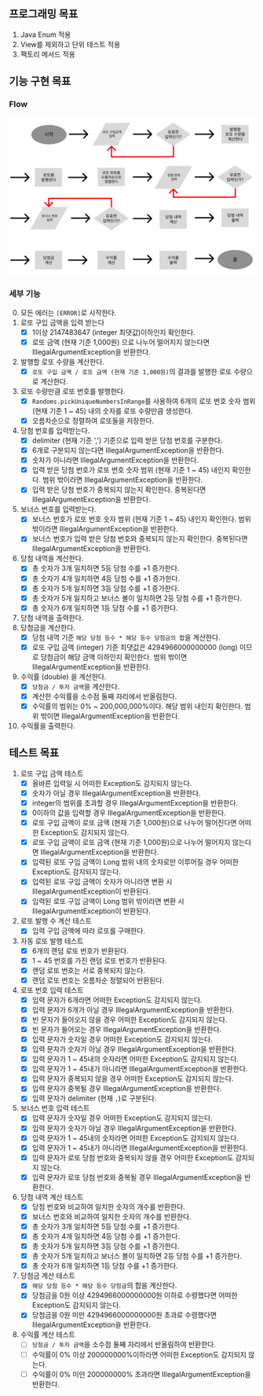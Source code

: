 ## 프로그래밍 목표

1. Java Enum 적용
2. View를 제외하고 단위 테스트 적용
3. 팩토리 메서드 적용

## 기능 구현 목표

### Flow

![FlowDiagram.png](FlowDiagram.png)

### 세부 기능

0. 모든 에러는 `[ERROR]`로 시작한다.
1. 로또 구입 금액을 입력 받는다
    - [x]  1이상 2147483647 (integer 최댓값)이하인지 확인한다.
    - [x]  로또 금액 (현재 기준 1,000원) 으로 나누어 떨어지지 않는다면 IllegalArgumentException을 반환한다.
2. 발행할 로또 수량을 계산한다.
    - [x]  `로또 구입 금액 / 로또 금액 (현재 기준 1,000원)`의 결과를 발행한 로또 수량으로 계산한다.
3. 로또 수량만큼 로또 번호를 발행한다.
    - [x]  `Randoms.pickUniqueNumbersInRange`를 사용하여 6개의 로또 번호 숫자 범위 (현재 기준 1 ~ 45) 내의 숫자를 로또 수량만큼 생성한다.
    - [x]  오름차순으로 정렬하여 로또들을 저장한다.
4. 당첨 번호를 입력받는다.
    - [x]  delimiter (현재 기준 ',') 기준으로 입력 받은 당첨 번호를 구분한다.
    - [x]  6개로 구분되지 않는다면 IllegalArgumentException을 반환한다.
    - [x]  숫자가 아니라면 IllegalArgumentException을 반환한다.
    - [x]  입력 받은 당첨 번호가 로또 번호 숫자 범위 (현재 기준 1 ~ 45) 내인지 확인한다. 범위 밖이라면 IllegalArgumentException을 반환한다.
    - [x]  입력 받은 당첨 번호가 중복되지 않는지 확인한다. 중복된다면 IllegalArgumentException을 반환한다.
5. 보너스 번호를 입력받는다.
    - [x]  보너스 번호가 로또 번호 숫자 범위 (현재 기준 1 ~ 45) 내인지 확인한다. 범위 밖이라면 IllegalArgumentException을 반환한다.
    - [x]  보너스 번호가 입력 받은 당첨 번호와 중복되지 않는지 확인한다. 중복된다면 IllegalArgumentException을 반환한다.
6. 당첨 내역을 계산한다.
    - [x]  총 숫자가 3개 일치하면 5등 당첨 수를 +1 증가한다.
    - [x]  총 숫자가 4개 일치하면 4등 당첨 수를 +1 증가한다.
    - [x]  총 숫자가 5개 일치하면 3등 당첨 수를 +1 증가한다.
    - [x]  총 숫자가 5개 일치하고 보너스 볼이 일치하면 2등 당첨 수를 +1 증가한다.
    - [x]  총 숫자가 6개 일치하면 1등 당첨 수를 +1 증가한다.
7. 당첨 내역을 출력한다.
8. 당첨금을 계산한다.
    - [x]  당첨 내역 기준 `해당 당첨 등수 * 해당 등수 당첨금의 합`을 계산한다.
    - [x]  로또 구입 금액 (integer) 기준 최댓값은 4294966000000000 (long) 이므로 당첨금이 해당 금액 이하인지 확인한다. 범위 밖이면 IllegalArgumentException을
      반환한다.
9. 수익률 (double) 을 계산한다.
    - [x]  `당첨금 / 투자 금액`을 계산한다.
    - [x]  계산한 수익률을 소수점 둘째 자리에서 반올림한다.
    - [x]  수익률의 범위는 0% ~ 200,000,000%이다. 해당 범위 내인지 확인한다. 범위 밖이면 IllegalArgumentException을 반환한다.
10. 수익률을 출력한다.

## 테스트 목표

1. 로또 구입 금액 테스트
    - [x]   올바른 입력일 시 어떠한 Exception도 감지되지 않는다.
    - [x]   숫자가 아닐 경우 IllegalArgumentException을 반환한다.
    - [x]   integer의 범위를 초과할 경우 IllegalArgumentException을 반환한다.
    - [x]   0이하의 값을 입력할 경우 IllegalArgumentException을 반환한다.
    - [x]   로또 구입 금액이 로또 금액 (현재 기준 1,000원)으로 나누어 떨어진다면 어떠한 Exception도 감지되지 않는다.
    - [x]   로또 구입 금액이 로또 금액 (현재 기준 1,000원)으로 나누어 떨어지지 않는다면 IllegalArgumentException을 반환한다.
    - [x]   입력된 로또 구입 금액이 Long 범위 내의 숫자로만 이루어질 경우 어떠한 Exception도 감지되지 않는다.
    - [x]   입력된 로또 구입 금액이 숫자가 아니라면 변환 시 IllegalArgumentException이 반환된다.
    - [x]   입력된 로또 구입 금액이 Long 범위 밖이라면 변환 시 IllegalArgumentException이 반환된다.
2. 로또 발행 수 계산 테스트
    - [x]  입력 구입 금액에 따라 로또를 구매한다.
3. 자동 로또 발행 테스트
    - [x]  6개의 랜덤 로또 번호가 반환된다.
    - [x]  1 ~ 45 번호를 가진 랜덤 로또 번호가 반환된다.
    - [x]  랜덤 로또 번호는 서로 중복되지 않는다.
    - [x]  랜덤 로또 번호는 오름차순 정렬되어 반환된다.
4. 로또 번호 입력 테스트
    - [x]  입력 문자가 6개라면 어떠한 Exception도 감지되지 않는다.
    - [x]  입력 문자가 6개가 아닐 경우 IllegalArgumentException을 반환한다.
    - [x]  빈 문자가 들어오지 않을 경우 어떠한 Exception도 감지되지 않는다.
    - [x]  빈 문자가 들어오는 경우 IllegalArgumentException을 반환한다.
    - [x]  입력 문자가 숫자일 경우 어떠한 Exception도 감지되지 않는다.
    - [x]  입력 문자가 숫자가 아닐 경우 IllegalArgumentException을 반환한다.
    - [x]  입력 문자가 1 ~ 45내의 숫자라면 어떠한 Exception도 감지되지 않는다.
    - [x]  입력 문자가 1 ~ 45내가 아니라면 IllegalArgumentException을 반환한다.
    - [x]  입력 문자가 중복되지 않을 경우 어떠한 Exception도 감지되지 않는다.
    - [x]  입력 문자가 중복될 경우 IllegalArgumentException을 반환한다.
    - [x]  입력 문자가 delimiter (현재 `,`)로 구분된다.
5. 보너스 번호 입력 테스트
    - [x]  입력 문자가 숫자일 경우 어떠한 Exception도 감지되지 않는다.
    - [x]  입력 문자가 숫자가 아닐 경우 IllegalArgumentException을 반환한다.
    - [x]  입력 문자가 1 ~ 45내의 숫자라면 어떠한 Exception도 감지되지 않는다.
    - [x]  입력 문자가 1 ~ 45내가 아니라면 IllegalArgumentException을 반환한다.
    - [x]  입력 문자가 로또 당첨 번호와 중복되지 않을 경우 어떠한 Exception도 감지되지 않는다.
    - [x]  입력 문자가 로또 당첨 번호와 중복될 경우 IllegalArgumentException을 반환한다.
6. 당첨 내역 계산 테스트
    - [x]  당첨 번호와 비교하여 일치한 숫자의 개수를 반환한다.
    - [x]  보너스 번호와 비교하여 일치한 숫자의 개수를 반환한다.
    - [x]  총 숫자가 3개 일치하면 5등 당첨 수를 +1 증가한다.
    - [x]  총 숫자가 4개 일치하면 4등 당첨 수를 +1 증가한다.
    - [x]  총 숫자가 5개 일치하면 3등 당첨 수를 +1 증가한다.
    - [x]  총 숫자가 5개 일치하고 보너스 볼이 일치하면 2등 당첨 수를 +1 증가한다.
    - [x]  총 숫자가 6개 일치하면 1등 당첨 수를 +1 증가한다.
7. 당첨금 계산 테스트
   - [x]  `해당 당첨 등수 * 해당 등수 당첨금`의 합을 계산한다.
   - [x]  당첨금을 0원 이상 4294966000000000원 이하로 수령했다면 어떠한 Exception도 감지되지 않는다.
   - [x]  당첨금을 0원 미만 4294966000000000원 초과로 수령했다면 IllegalArgumentException을 반환한다.
8. 수익률 계산 테스트
   - [ ]  `당첨금 / 투자 금액`을 소수점 둘째 자리에서 반올림하여 반환한다.
   - [ ]  수익률이 0% 이상 200000000%이하라면 어떠한 Exception도 감지되지 않는다.
   - [ ]  수익률이 0% 미만 200000000% 초과라면 IllegalArgumentException을 반환한다.